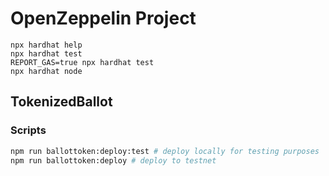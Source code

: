 # OpenZeppelin Project

```shell
npx hardhat help
npx hardhat test
REPORT_GAS=true npx hardhat test
npx hardhat node
```

## TokenizedBallot

### Scripts

```bash
npm run ballottoken:deploy:test # deploy locally for testing purposes
npm run ballottoken:deploy # deploy to testnet
```
